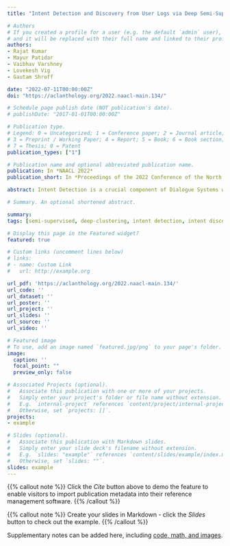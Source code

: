 ```yaml
---
title: "Intent Detection and Discovery from User Logs via Deep Semi-Supervised Contrastive Clustering"

# Authors
# If you created a profile for a user (e.g. the default `admin` user), write the username (folder name) here 
# and it will be replaced with their full name and linked to their profile.
authors:
- Rajat Kumar
- Mayur Patidar
- Vaibhav Varshney
- Lovekesh Vig
- Gautam Shroff

date: "2022-07-11T00:00:00Z"
doi: "https://aclanthology.org/2022.naacl-main.134/"

# Schedule page publish date (NOT publication's date).
# publishDate: "2017-01-01T00:00:00Z"

# Publication type.
# Legend: 0 = Uncategorized; 1 = Conference paper; 2 = Journal article;
# 3 = Preprint / Working Paper; 4 = Report; 5 = Book; 6 = Book section;
# 7 = Thesis; 8 = Patent
publication_types: ["1"]

# Publication name and optional abbreviated publication name.
publication: In *NAACL 2022*
publication_short: In *Proceedings of the 2022 Conference of the North American Chapter of the Association for Computational Linguistics - Human Language Technologies*

abstract: Intent Detection is a crucial component of Dialogue Systems wherein the objective is to classify a user utterance into one of multiple pre-defined intents. A pre-requisite for developing an effective intent identifier is a training dataset labeled with all possible user intents. However, even skilled domain experts are often unable to foresee all possible user intents at design time and for practical applications, novel intents may have to be inferred incrementally on-the-fly from user utterances. Therefore, for any real-world dialogue system, the number of intents increases over time and new intents have to be discovered by analyzing the utterances outside the existing set of intents. In this paper, our objective is to i) detect known intent utterances from a large number of unlabeled utterance samples given a few labeled samples and ii) discover new unknown intents from the remaining unlabeled samples. Existing SOTA approaches address this problem via alternate representation learning and clustering wherein pseudo labels are used for updating the representations and clustering is used for generating the pseudo labels. Unlike existing approaches that rely on epoch wise cluster alignment, we propose an end-to-end deep contrastive clustering algorithm that jointly updates model parameters and cluster centers via supervised and self-supervised learning and optimally utilizes both labeled and unlabeled data. Our proposed approach outperforms competitive baselines on five public datasets for both settings - (i) where the number of undiscovered intents are known in advance, and (ii) where the number of intents are estimated by an algorithm. We also propose a human-in-the-loop variant of our approach for practical deployment which does not require an estimate of new intents and outperforms the end-to-end approach.

# Summary. An optional shortened abstract.

summary: 
tags: [semi-supervised, deep-clustering, intent detection, intent discovery, user-logs, contrastive clustering]

# Display this page in the Featured widget?
featured: true

# Custom links (uncomment lines below)
# links:
# - name: Custom Link
#   url: http://example.org

url_pdf: 'https://aclanthology.org/2022.naacl-main.134/'
url_code: ''
url_dataset: ''
url_poster: ''
url_project: ''
url_slides: ''
url_source: ''
url_video: ''

# Featured image
# To use, add an image named `featured.jpg/png` to your page's folder. 
image:
  caption: ''
  focal_point: ""
  preview_only: false

# Associated Projects (optional).
#   Associate this publication with one or more of your projects.
#   Simply enter your project's folder or file name without extension.
#   E.g. `internal-project` references `content/project/internal-project/index.md`.
#   Otherwise, set `projects: []`.
projects:
- example

# Slides (optional).
#   Associate this publication with Markdown slides.
#   Simply enter your slide deck's filename without extension.
#   E.g. `slides: "example"` references `content/slides/example/index.md`.
#   Otherwise, set `slides: ""`.
slides: example
---
```


{{% callout note %}}
Click the *Cite* button above to demo the feature to enable visitors to import publication metadata into their reference management software.
{{% /callout %}}

{{% callout note %}}
Create your slides in Markdown - click the *Slides* button to check out the example.
{{% /callout %}}

Supplementary notes can be added here, including [code, math, and images](https://wowchemy.com/docs/writing-markdown-latex/).
